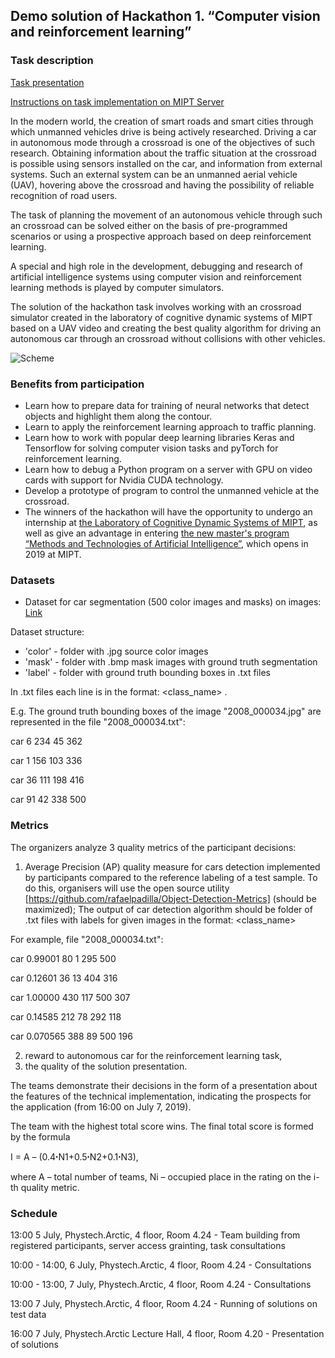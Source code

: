
## Demo solution of Hackathon 1. “Computer vision and reinforcement learning”

### Task description

[Task presentation](https://yadi.sk/i/S9dYSvqOCHTwWA)

[Instructions on task implementation on MIPT Server](https://docs.google.com/document/d/12R8UmFpnrWTzCJxO73qNU_XZx5z4x88b9QhQPIC88vc/edit?usp=sharing)

In the modern world, the creation of smart roads and smart cities through which unmanned vehicles drive is being actively researched.
Driving a car in autonomous mode through a crossroad is one of the objectives of such research. Obtaining information about the traffic situation at the crossroad is possible using sensors installed on the car, and information from external systems. Such an external system can be an unmanned aerial vehicle (UAV), hovering above the crossroad and having the possibility of reliable recognition of road users.

The task of planning the movement of an autonomous vehicle through such an crossroad can be solved either on the basis of pre-programmed scenarios or using a prospective approach based on deep reinforcement learning.

A special and high role in the development, debugging and research of artificial intelligence systems using computer vision and reinforcement learning methods is played by computer simulators.

The solution of the hackathon task involves working with an crossroad simulator created in the laboratory of cognitive dynamic systems of MIPT based on a UAV video and creating the best quality algorithm for driving an autonomous car through an crossroad without collisions with other vehicles.

![Scheme](https://github.com/cds-mipt/raai-summer-school-2019/blob/master/readme_files/Scheme-EN.png)

### Benefits from participation
- Learn how to prepare data for training of neural networks that detect objects and highlight them along the contour.
- Learn to apply the reinforcement learning approach to traffic planning.
- Learn how to work with popular deep learning libraries Keras and Tensorflow for solving computer vision tasks and pyTorch for reinforcement learning.
- Learn how to debug a Python program on a server with GPU on video cards with support for Nvidia CUDA technology.
- Develop a prototype of program to control the unmanned vehicle at the crossroad.
- The winners of the hackathon will have the opportunity to undergo an internship at [the Laboratory of Cognitive Dynamic Systems of MIPT](https://mipt.ru/science/labs/cognitive-dynamic-systems/), as well as give an advantage in entering [the new master's program “Methods and Technologies of Artificial Intelligence”](https://mipt.ru/education/departments/fpmi/master/methods-technologies-ai), which opens in 2019 at MIPT.

### Datasets

- Dataset for car segmentation (500 color images and masks) on images: [Link](https://yadi.sk/d/nb_kC-DmGcqoqA)

Dataset structure:

- 'color' - folder with .jpg source color images
- 'mask' - folder with .bmp mask images with ground truth segmentation
- 'label' - folder with ground truth bounding boxes in .txt files 

In .txt files each line is in the format: <class_name> <left> <top> <right> <bottom>.
  
E.g. The ground truth bounding boxes of the image "2008_000034.jpg" are represented in the file "2008_000034.txt": 
  
car 6 234 45 362

car 1 156 103 336

car 36 111 198 416

car 91 42 338 500


### Metrics
The organizers analyze 3 quality metrics of the participant decisions:
1) Average Precision (AP) quality measure for cars detection implemented by participants compared to the reference labeling of a test sample. To do this, organisers will use the open source utility [https://github.com/rafaelpadilla/Object-Detection-Metrics] (should be maximized);
The output of car detection algorithm should be folder of .txt files with labels for given images in the format:
<class_name> <confidence> <left> <top> <right> <bottom>
  
For example, file "2008_000034.txt": 

car 0.99001 80 1 295 500  

car 0.12601 36 13 404 316  

car 1.00000 430 117 500 307  

car 0.14585 212 78 292 118  

car 0.070565 388 89 500 196 
  
2) reward to autonomous car for the reinforcement learning task,
3) the quality of the solution presentation.

The teams demonstrate their decisions in the form of a presentation about the features of the technical implementation, indicating the prospects for the application (from 16:00 on July 7, 2019).

The team with the highest total score wins. The final total score is formed by the formula

I = A – (0.4ꞏN1+0.5ꞏN2+0.1ꞏN3), 

where A – total number of teams, Ni – occupied place in the rating on the i-th quality metric.

### Schedule

13:00 5 July, Phystech.Arctic, 4 floor, Room 4.24 - Team building from registered participants, server access grainting, task consultations

10:00 - 14:00, 6 July, Phystech.Arctic, 4 floor, Room 4.24 - Consultations

10:00 - 13:00, 7 July, Phystech.Arctic, 4 floor, Room 4.24 - Consultations

13:00 7 July, Phystech.Arctic, 4 floor, Room 4.24 - Running of solutions on test data

16:00 7 July, Phystech.Arctic Lecture Hall, 4 floor, Room 4.20 - Presentation of solutions

